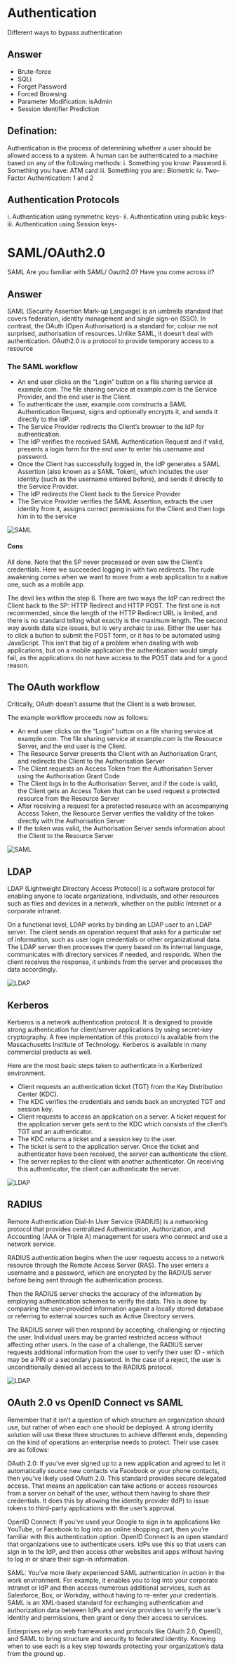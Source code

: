 # Authentication
Different ways to bypass authentication
## Answer
- Brute-force
- SQLi
- Forget Password
- Forced Browsing
- Parameter Modification: isAdmin
- Session Identifier Prediction

## Defination:
Authentication is the process of determining whether a user should be allowed access to a system. A human can be authenticated to a machine based on any of the following methods:
i. Something you know: Password
ii. Something you have: ATM card
iii. Something you are:: Biometric
iv. Two-Factor Authentication: 1 and 2

## Authentication Protocols
i. Authentication using symmetric keys-
ii. Authentication using public keys-
iii. Authentication using Session keys-


# SAML/OAuth2.0
SAML
Are you familiar with SAML/ Oauth2.0? Have you come across it? 
## Answer
SAML (Security Assertion Mark-up Language) is an umbrella standard that covers federation, identity management and single sign-on (SSO). In contrast, the OAuth (Open Authorisation) is a standard for, colour me not surprised, authorisation of resources. Unlike SAML, it doesn’t deal with authentication.
OAuth2.0 is a protocol to provide temporary access to a resource
### The SAML workflow
* An end user clicks on the “Login” button on a file sharing service at example.com. The file sharing service at example.com is the Service Provider, and the end user is the Client.
* To authenticate the user, example.com constructs a SAML Authentication Request, signs and optionally encrypts it, and sends it directly to the IdP.
* The Service Provider redirects the Client’s browser to the IdP for authentication.
* The IdP verifies the received SAML Authentication Request and if valid, presents a login form for the end user to enter his username and password.
* Once the Client has successfully logged in, the IdP generates a SAML Assertion (also known as a SAML Token), which includes the user identity (such as the username entered before), and sends it directly to the Service Provider.
* The IdP redirects the Client back to the Service Provider
* The Service Provider verifies the SAML Assertion, extracts the user identity from it, assigns correct permissions for the Client and then logs him in to the service

![SAML](SAML_flow-768x509.jpg)


#### Cons

All done. Note that the SP never processed or even saw the Client’s credentials. Here we succeeded logging in with two redirects. The rude awakening comes when we want to move from a web application to a native one, such as a mobile app.

The devil lies within the step 6. There are two ways the IdP can redirect the Client back to the SP: HTTP Redirect and HTTP POST. The first one is not recommended, since the length of the HTTP Redirect URL is limited, and there is no standard telling what exactly is the maximum length. The second way avoids data size issues, but is very archaic to use. Either the user has to click a button to submit the POST form, or it has to be automated using JavaScript. This isn’t that big of a problem when dealing with web applications, but on a mobile application the authentication would simply fail, as the applications do not have access to the POST data and for a good reason.

## The OAuth workflow
Critically, OAuth doesn’t assume that the Client is a web browser.

The example workflow proceeds now as follows:

* An end user clicks on the “Login” button on a file sharing service at example.com. The file sharing service at example.com is the Resource Server, and the end user is the Client.
* The Resource Server presents the Client with an Authorisation Grant, and redirects the Client to the Authorisation Server
* The Client requests an Access Token from the Authorisation Server using the Authorisation Grant Code
* The Client logs in to the Authorisation Server, and if the code is valid, the Client gets an Access Token that can be used request a protected resource from the Resource Server
* After receiving a request for a protected resource with an accompanying Access Token, the Resource Server verifies the validity of the token directly with the Authorisation Server
* If the token was valid, the Authorisation Server sends information about the Client to the Resource Server

![SAML](OAuth_flow-768x545.jpg)


## LDAP
LDAP (Lightweight Directory Access Protocol) is a software protocol for enabling anyone to locate organizations, individuals, and other resources such as files and devices in a network, whether on the public Internet or a corporate intranet.

On a functional level, LDAP works by binding an LDAP user to an LDAP server. The client sends an operation request that asks for a particular set of information, such as user login credentials or other organizational data. The LDAP server then processes the query based on its internal language, communicates with directory services if needed, and responds. When the client receives the response, it unbinds from the server and processes the data accordingly.

![LDAP](LDAP.png)

## Kerberos
Kerberos is a network authentication protocol. It is designed to provide strong authentication for client/server applications by using secret-key cryptography. A free implementation of this protocol is available from the Massachusetts Institute of Technology. Kerberos is available in many commercial products as well.

Here are the most basic steps taken to authenticate in a Kerberized environment.

* Client requests an authentication ticket (TGT) from the Key Distribution Center (KDC).
* The KDC verifies the credentials and sends back an encrypted TGT and session key.
* Client requests to access an application on a server. A ticket request for the application server gets sent to the KDC which consists of the client’s TGT and an authenticator.
* The KDC returns a ticket and a session key to the user.
* The ticket is sent to the application server. Once the ticket and authenticator have been received, the server can authenticate the client.
* The server replies to the client with another authenticator. On receiving this authenticator, the client can authenticate the server.

![LDAP](kerberos.png)

## RADIUS
Remote Authentication Dial-In User Service (RADIUS) is a networking protocol that provides centralized Authentication, Authorization, and Accounting (AAA or Triple A) management for users who connect and use a network service.

RADIUS authentication begins when the user requests access to a network resource through the Remote Access Server (RAS). The user enters a username and a password, which are encrypted by the RADIUS server before being sent through the authentication process. 

Then the RADIUS server checks the accuracy of the information by employing authentication schemes to verify the data. This is done by comparing the user-provided information against a locally stored database or referring to external sources such as Active Directory servers.

The RADIUS server will then respond by accepting, challenging or rejecting the user. Individual users may be granted restricted access without affecting other users. In the case of a challenge, the RADIUS server requests additional information from the user to verify their user ID - which may be a PIN or a secondary password. In the case of a reject, the user is unconditionally denied all access to the RADIUS protocol.

![LDAP](Radius.png)

## OAuth 2.0 vs OpenID Connect vs SAML
Remember that it isn’t a question of which structure an organization should use, but rather of when each one should be deployed. A strong identity solution will use these three structures to achieve different ends, depending on the kind of operations an enterprise needs to protect. Their use cases are as follows:

OAuth 2.0: If you’ve ever signed up to a new application and agreed to let it automatically source new contacts via Facebook or your phone contacts, then you’ve likely used OAuth 2.0. This standard provides secure delegated access. That means an application can take actions or access resources from a server on behalf of the user, without them having to share their credentials. It does this by allowing the identity provider (IdP) to issue tokens to third-party applications with the user’s approval.

OpenID Connect: If you’ve used your Google to sign in to applications like YouTube, or Facebook to log into an online shopping cart, then you’re familiar with this authentication option. OpenID Connect is an open standard that organizations use to authenticate users. IdPs use this so that users can sign in to the IdP, and then access other websites and apps without having to log in or share their sign-in information. 

SAML: You’ve more likely experienced SAML authentication in action in the work environment. For example, it enables you to log into your corporate intranet or IdP and then access numerous additional services, such as Salesforce, Box, or Workday, without having to re-enter your credentials. SAML is an XML-based standard for exchanging authentication and authorization data between IdPs and service providers to verify the user’s identity and permissions, then grant or deny their access to services.

Enterprises rely on web frameworks and protocols like OAuth 2.0, OpenID, and SAML to bring structure and security to federated identity. Knowing when to use each is a key step towards protecting your organization’s data from the ground up.
